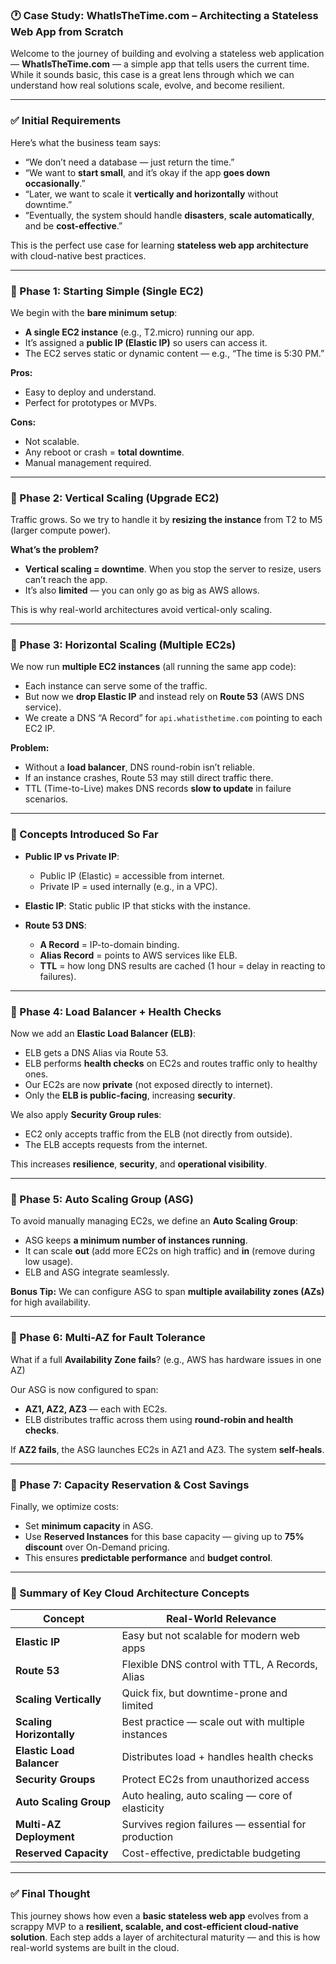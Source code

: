 
### 🕐 Case Study: WhatIsTheTime.com – Architecting a Stateless Web App from Scratch

Welcome to the journey of building and evolving a stateless web application — **WhatIsTheTime.com** — a simple app that tells users the current time. While it sounds basic, this case is a great lens through which we can understand how real solutions scale, evolve, and become resilient.

---

### ✅ Initial Requirements

Here’s what the business team says:

* “We don’t need a database — just return the time.”
* “We want to **start small**, and it’s okay if the app **goes down occasionally**.”
* “Later, we want to scale it **vertically and horizontally** without downtime.”
* “Eventually, the system should handle **disasters**, **scale automatically**, and be **cost-effective**.”

This is the perfect use case for learning **stateless web app architecture** with cloud-native best practices.

---

### 🔹 Phase 1: Starting Simple (Single EC2)

We begin with the **bare minimum setup**:

* **A single EC2 instance** (e.g., T2.micro) running our app.
* It’s assigned a **public IP (Elastic IP)** so users can access it.
* The EC2 serves static or dynamic content — e.g., “The time is 5:30 PM.”

**Pros:**

* Easy to deploy and understand.
* Perfect for prototypes or MVPs.

**Cons:**

* Not scalable.
* Any reboot or crash = **total downtime**.
* Manual management required.

---

### 🔹 Phase 2: Vertical Scaling (Upgrade EC2)

Traffic grows. So we try to handle it by **resizing the instance** from T2 to M5 (larger compute power).

**What’s the problem?**

* **Vertical scaling = downtime**. When you stop the server to resize, users can’t reach the app.
* It’s also **limited** — you can only go as big as AWS allows.

This is why real-world architectures avoid vertical-only scaling.

---

### 🔹 Phase 3: Horizontal Scaling (Multiple EC2s)

We now run **multiple EC2 instances** (all running the same app code):

* Each instance can serve some of the traffic.
* But now we **drop Elastic IP** and instead rely on **Route 53** (AWS DNS service).
* We create a DNS “A Record” for `api.whatisthetime.com` pointing to each EC2 IP.

**Problem:**

* Without a **load balancer**, DNS round-robin isn’t reliable.
* If an instance crashes, Route 53 may still direct traffic there.
* TTL (Time-to-Live) makes DNS records **slow to update** in failure scenarios.

---

### 🧠 Concepts Introduced So Far

* **Public IP vs Private IP**:

  * Public IP (Elastic) = accessible from internet.
  * Private IP = used internally (e.g., in a VPC).
* **Elastic IP**: Static public IP that sticks with the instance.
* **Route 53 DNS**:

  * **A Record** = IP-to-domain binding.
  * **Alias Record** = points to AWS services like ELB.
  * **TTL** = how long DNS results are cached (1 hour = delay in reacting to failures).

---

### 🔹 Phase 4: Load Balancer + Health Checks

Now we add an **Elastic Load Balancer (ELB)**:

* ELB gets a DNS Alias via Route 53.
* ELB performs **health checks** on EC2s and routes traffic only to healthy ones.
* Our EC2s are now **private** (not exposed directly to internet).
* Only the **ELB is public-facing**, increasing **security**.

We also apply **Security Group rules**:

* EC2 only accepts traffic from the ELB (not directly from outside).
* The ELB accepts requests from the internet.

This increases **resilience**, **security**, and **operational visibility**.

---

### 🔹 Phase 5: Auto Scaling Group (ASG)

To avoid manually managing EC2s, we define an **Auto Scaling Group**:

* ASG keeps **a minimum number of instances running**.
* It can scale **out** (add more EC2s on high traffic) and **in** (remove during low usage).
* ELB and ASG integrate seamlessly.

**Bonus Tip:**
We can configure ASG to span **multiple availability zones (AZs)** for high availability.

---

### 🔹 Phase 6: Multi-AZ for Fault Tolerance

What if a full **Availability Zone fails**? (e.g., AWS has hardware issues in one AZ)

Our ASG is now configured to span:

* **AZ1, AZ2, AZ3** — each with EC2s.
* ELB distributes traffic across them using **round-robin and health checks**.

If **AZ2 fails**, the ASG launches EC2s in AZ1 and AZ3. The system **self-heals**.

---

### 🔹 Phase 7: Capacity Reservation & Cost Savings

Finally, we optimize costs:

* Set **minimum capacity** in ASG.
* Use **Reserved Instances** for this base capacity — giving up to **75% discount** over On-Demand pricing.
* This ensures **predictable performance** and **budget control**.

---

### 🧩 Summary of Key Cloud Architecture Concepts

| Concept                   | Real-World Relevance                                |
| ------------------------- | --------------------------------------------------- |
| **Elastic IP**            | Easy but not scalable for modern web apps           |
| **Route 53**              | Flexible DNS control with TTL, A Records, Alias     |
| **Scaling Vertically**    | Quick fix, but downtime-prone and limited           |
| **Scaling Horizontally**  | Best practice — scale out with multiple instances   |
| **Elastic Load Balancer** | Distributes load + handles health checks            |
| **Security Groups**       | Protect EC2s from unauthorized access               |
| **Auto Scaling Group**    | Auto healing, auto scaling — core of elasticity     |
| **Multi-AZ Deployment**   | Survives region failures — essential for production |
| **Reserved Capacity**     | Cost-effective, predictable budgeting               |

---

### ✅ Final Thought

This journey shows how even a **basic stateless web app** evolves from a scrappy MVP to a **resilient, scalable, and cost-efficient cloud-native solution**. Each step adds a layer of architectural maturity — and this is how real-world systems are built in the cloud.

